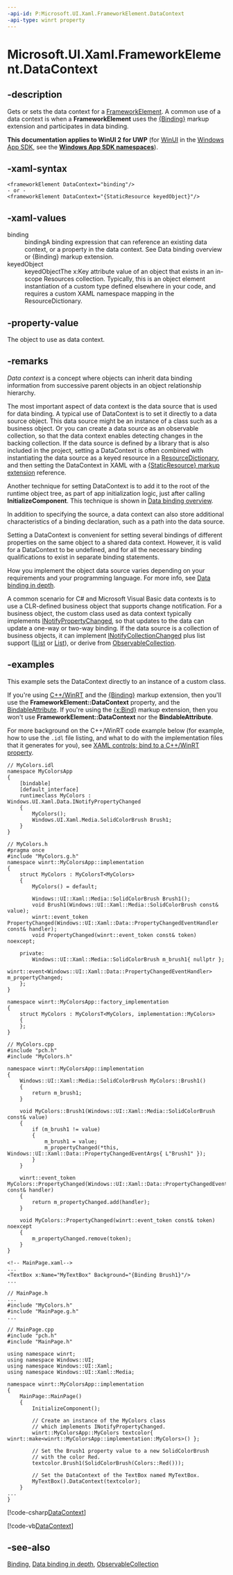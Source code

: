 ```yaml
---
-api-id: P:Microsoft.UI.Xaml.FrameworkElement.DataContext
-api-type: winrt property
---
```


<!-- Property syntax
public object DataContext { get;  set; }
-->

# Microsoft.UI.Xaml.FrameworkElement.DataContext

## -description
Gets or sets the data context for a [FrameworkElement](frameworkelement.md). A common use of a data context is when a **FrameworkElement** uses the [{Binding}](/windows/uwp/xaml-platform/binding-markup-extension) markup extension and participates in data binding.

**This documentation applies to WinUI 2 for UWP** (for [WinUI](/windows/apps/winui/winui3/) in the [Windows App SDK](/windows/apps/windows-app-sdk/), see the **[Windows App SDK namespaces](/windows/windows-app-sdk/api/winrt/)**).

## -xaml-syntax
```xaml
<frameworkElement DataContext="binding"/>
- or -
<frameworkElement DataContext="{StaticResource keyedObject}"/>
```

## -xaml-values
<dl><dt>binding</dt><dd>bindingA binding expression that can reference an existing data context, or a property in the data context. See Data binding overview or {Binding} markup extension.</dd>
<dt>keyedObject</dt><dd>keyedObjectThe x:Key attribute value of an object that exists in an in-scope Resources collection. Typically, this is an object element instantiation of a custom type defined elsewhere in your code, and requires a custom XAML namespace mapping in the ResourceDictionary.</dd>
</dl>

## -property-value
The object to use as data context.

## -remarks
*Data context* is a concept where objects can inherit data binding information from successive parent objects in an object relationship hierarchy.

The most important aspect of data context is the data source that is used for data binding. A typical use of DataContext is to set it directly to a data source object. This data source might be an instance of a class such as a business object. Or you can create a data source as an observable collection, so that the data context enables detecting changes in the backing collection. If the data source is defined by a library that is also included in the project, setting a DataContext is often combined with instantiating the data source as a keyed resource in a [ResourceDictionary](resourcedictionary.md), and then setting the DataContext in XAML with a [{StaticResource} markup extension](/windows/uwp/xaml-platform/staticresource-markup-extension) reference.

Another technique for setting DataContext is to add it to the root of the runtime object tree, as part of app initialization logic, just after calling **InitializeComponent**. This technique is shown in [Data binding overview](/windows/uwp/data-binding/data-binding-quickstart).

In addition to specifying the source, a data context can also store additional characteristics of a binding declaration, such as a path into the data source.

Setting a DataContext is convenient for setting several bindings of different properties on the same object to a shared data context. However, it is valid for a DataContext to be undefined, and for all the necessary binding qualifications to exist in separate binding statements.

How you implement the object data source varies depending on your requirements and your programming language. For more info, see [Data binding in depth](/windows/uwp/data-binding/data-binding-in-depth).

A common scenario for C# and Microsoft Visual Basic data contexts is to use a CLR-defined business object that supports change notification. For a business object, the custom class used as data context typically implements [INotifyPropertyChanged](../microsoft.ui.xaml.data/inotifypropertychanged.md), so that updates to the data can update a one-way or two-way binding. If the data source is a collection of business objects, it can implement [INotifyCollectionChanged](../microsoft.ui.xaml.interop/inotifycollectionchanged.md) plus list support ([IList<T>](/dotnet/api/system.collections.generic.ilist-1?view=dotnet-uwp-10.0&preserve-view=true) or [List<T>](/dotnet/api/system.collections.generic.ilist-1?view=dotnet-uwp-10.0&preserve-view=true)), or derive from [ObservableCollection<T>](/dotnet/api/system.collections.objectmodel.observablecollection-1?view=dotnet-uwp-10.0&preserve-view=true).

## -examples
This example sets the DataContext directly to an instance of a custom class.

If you're using [C++/WinRT](/windows/uwp/cpp-and-winrt-apis/intro-to-using-cpp-with-winrt) and the [{Binding}](/windows/uwp/xaml-platform/binding-markup-extension) markup extension, then you'll use the **FrameworkElement::DataContext** property, and the [BindableAttribute](/windows/winui/api/microsoft.ui.xaml.data.bindableattribute). If you're using the [{x:Bind}](/windows/uwp/xaml-platform/x-bind-markup-extension) markup extension, then you won't use **FrameworkElement::DataContext** nor the **BindableAttribute**.

For more background on the C++/WinRT code example below (for example, how to use the `.idl` file listing, and what to do with the implementation files that it generates for you), see [XAML controls; bind to a C++/WinRT property](/windows/uwp/cpp-and-winrt-apis/binding-property).

```cppwinrt
// MyColors.idl
namespace MyColorsApp
{
    [bindable]
    [default_interface]
    runtimeclass MyColors : Windows.UI.Xaml.Data.INotifyPropertyChanged
    {
        MyColors();
        Windows.UI.Xaml.Media.SolidColorBrush Brush1;
    }
}

// MyColors.h
#pragma once
#include "MyColors.g.h"
namespace winrt::MyColorsApp::implementation
{
    struct MyColors : MyColorsT<MyColors>
    {
        MyColors() = default;

        Windows::UI::Xaml::Media::SolidColorBrush Brush1();
        void Brush1(Windows::UI::Xaml::Media::SolidColorBrush const& value);
        winrt::event_token PropertyChanged(Windows::UI::Xaml::Data::PropertyChangedEventHandler const& handler);
        void PropertyChanged(winrt::event_token const& token) noexcept;

    private:
        Windows::UI::Xaml::Media::SolidColorBrush m_brush1{ nullptr };
        winrt::event<Windows::UI::Xaml::Data::PropertyChangedEventHandler> m_propertyChanged;
    };
}

namespace winrt::MyColorsApp::factory_implementation
{
    struct MyColors : MyColorsT<MyColors, implementation::MyColors>
    {
    };
}

// MyColors.cpp
#include "pch.h"
#include "MyColors.h"

namespace winrt::MyColorsApp::implementation
{
    Windows::UI::Xaml::Media::SolidColorBrush MyColors::Brush1()
    {
        return m_brush1;
    }

    void MyColors::Brush1(Windows::UI::Xaml::Media::SolidColorBrush const& value)
    {
        if (m_brush1 != value)
        {
            m_brush1 = value;
            m_propertyChanged(*this, Windows::UI::Xaml::Data::PropertyChangedEventArgs{ L"Brush1" });
        }
    }

    winrt::event_token MyColors::PropertyChanged(Windows::UI::Xaml::Data::PropertyChangedEventHandler const& handler)
    {
        return m_propertyChanged.add(handler);
    }

    void MyColors::PropertyChanged(winrt::event_token const& token) noexcept
    {
        m_propertyChanged.remove(token);
    }
}

<!-- MainPage.xaml-->
...
<TextBox x:Name="MyTextBox" Background="{Binding Brush1}"/>
...

// MainPage.h
...
#include "MyColors.h"
#include "MainPage.g.h"
...

// MainPage.cpp
#include "pch.h"
#include "MainPage.h"

using namespace winrt;
using namespace Windows::UI;
using namespace Windows::UI::Xaml;
using namespace Windows::UI::Xaml::Media;

namespace winrt::MyColorsApp::implementation
{
    MainPage::MainPage()
    {
        InitializeComponent();

        // Create an instance of the MyColors class
        // which implements INotifyPropertyChanged.
        winrt::MyColorsApp::MyColors textcolor{ winrt::make<winrt::MyColorsApp::implementation::MyColors>() };

        // Set the Brush1 property value to a new SolidColorBrush
        // with the color Red.
        textcolor.Brush1(SolidColorBrush(Colors::Red()));

        // Set the DataContext of the TextBox named MyTextBox.
        MyTextBox().DataContext(textcolor);
    }
...
}
```

[!code-csharp[DataContext](../microsoft.ui.xaml.controls.primitives/code/Binding_Simple/csharp/Page.xaml.cs#SnippetDataContext)]

[!code-vb[DataContext](../microsoft.ui.xaml.controls.primitives/code/Binding_Simple/vbnet/BlankPage.xaml.vb#SnippetDataContext)]

## -see-also
[Binding](../microsoft.ui.xaml.data/binding.md), [Data binding in depth](/windows/uwp/data-binding/data-binding-in-depth), [ObservableCollection<T>](/dotnet/api/system.collections.objectmodel.observablecollection-1?view=dotnet-uwp-10.0&preserve-view=true)
